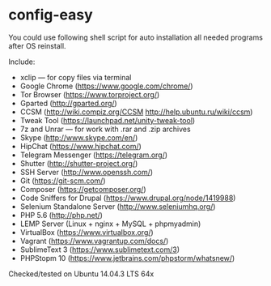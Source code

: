 # config-easy

You could use following shell script for auto installation all needed 
programs after OS reinstall.

Include:
- xclip — for copy files via terminal
- Google Chrome (https://www.google.com/chrome/)
- Tor Browser (https://www.torproject.org/)
- Gparted (http://gparted.org/)
- CCSM (http://wiki.compiz.org/CCSM http://help.ubuntu.ru/wiki/ccsm)
- Tweak Tool (https://launchpad.net/unity-tweak-tool)
- 7z and Unrar — for work with .rar and .zip archives 
- Skype (http://www.skype.com/en/)
- HipChat (https://www.hipchat.com/)
- Telegram Messenger (https://telegram.org/)
- Shutter (http://shutter-project.org/)
- SSH Server (http://www.openssh.com/)
- Git (https://git-scm.com/)
- Composer (https://getcomposer.org/)
- Code Sniffers for Drupal (https://www.drupal.org/node/1419988)
- Selenium Standalone Server (http://www.seleniumhq.org/)
- PHP 5.6 (http://php.net/)
- LEMP Server (Linux + nginx + MySQL + phpmyadmin)
- VirtualBox (https://www.virtualbox.org/)
- Vagrant (https://www.vagrantup.com/docs/)
- SublimeText 3 (https://www.sublimetext.com/3)
- PHPStopm 10 (https://www.jetbrains.com/phpstorm/whatsnew/)

Checked/tested on Ubuntu 14.04.3 LTS 64x
